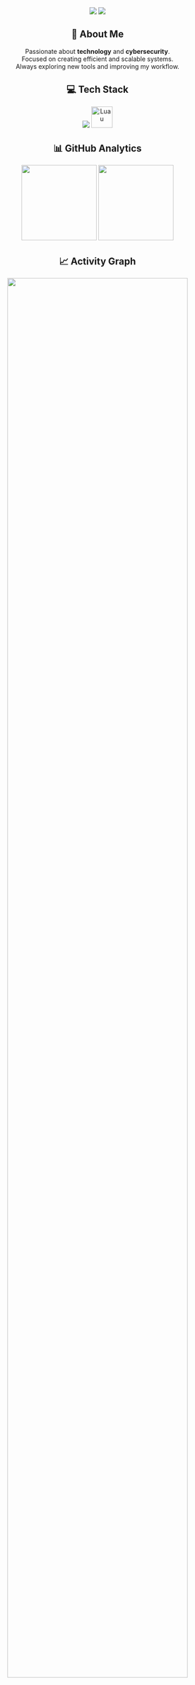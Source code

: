 <div align="center">

  <img src="https://capsule-render.vercel.app/api?type=waving&color=0:000000,100:3a3a3a&height=160&section=header&text=Zephyraris&fontSize=50&fontColor=ffffff&animation=fadeIn&fontAlignY=35&desc=Full%20Stack%20Developer%20%7C%20LofyGang&descSize=20&descAlignY=55"/>

  <img src="https://readme-typing-svg.herokuapp.com/?color=9f9f9f&size=24&center=true&vCenter=true&width=1000&lines=Welcome+to+my+Profile!;Building+the+future+with+code.;Always+learning+and+creating." />

  <h2 align="center">👤 About Me</h2>
  <p align="center">
    Passionate about <b>technology</b> and <b>cybersecurity</b>.<br>
    Focused on creating efficient and scalable systems.<br>
    Always exploring new tools and improving my workflow.
  </p>

  <h2 align="center">💻 Tech Stack</h2>
  <p align="center">
    <img src="https://skillicons.dev/icons?i=ts,python,nodejs,html,css,js,react&theme=dark" />
    <img src="https://cdn.jsdelivr.net/gh/devicons/devicon/icons/lua/lua-original.svg" width="48" height="48" title="Luau" />
  </p>

  <h2 align="center">📊 GitHub Analytics</h2>
  <div align="center">
    <img height="170em" src="https://github-readme-stats.vercel.app/api?username=zephyraris&show_icons=true&theme=graywhite&hide_border=true&bg_color=00000000&text_color=ffffff&title_color=cccccc&icon_color=999999" />
    <img height="170em" src="https://github-readme-stats.vercel.app/api/top-langs/?username=zephyraris&layout=compact&theme=graywhite&hide_border=true&bg_color=00000000&text_color=ffffff&title_color=cccccc" />
  </div>

  <h2 align="center">📈 Activity Graph</h2>
  <img width="90%" src="https://github-readme-activity-graph.vercel.app/graph?username=zephyraris&bg_color=0d0d0d&color=9f9f9f&line=ffffff&point=cccccc&area=true&hide_border=true&custom_title=GitHub%20Contribution%20Graph"/>

  <h2 align="center">🌐 Contact</h2>
  <p align="center">
    <a href="mailto:zephyraris@gmail.com" target="_blank">
      <img src="https://img.shields.io/badge/Gmail-EA4335?style=for-the-badge&logo=gmail&logoColor=white">
    </a>
    <a href="https://instagram.com/zephyraris" target="_blank">
      <img src="https://img.shields.io/badge/Instagram-E4405F?style=for-the-badge&logo=instagram&logoColor=white">
    </a>
    <a href="https://discord.gg/lofygang" target="_blank">
      <img src="https://img.shields.io/badge/Discord-5865F2?style=for-the-badge&logo=discord&logoColor=white">
    </a>
  </p>

</div>

